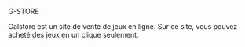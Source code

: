 G-STORE

Galstore est un site de vente de jeux en ligne. Sur ce site, vous pouvez acheté des jeux en un clique seulement.
